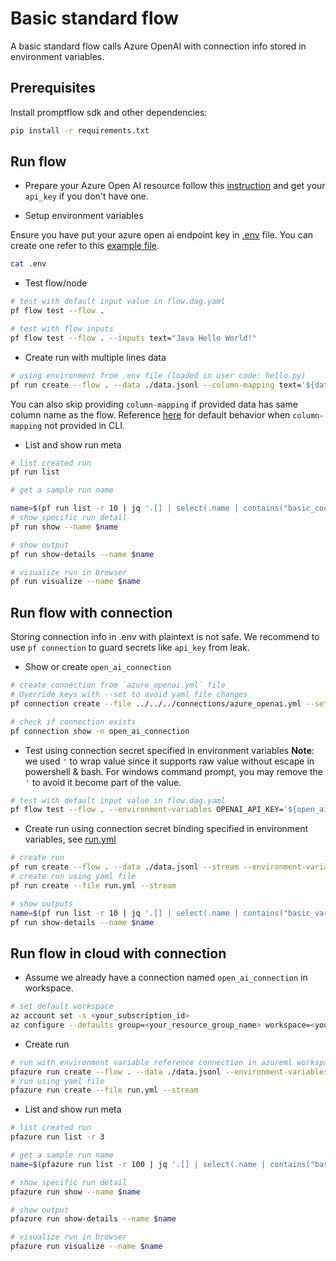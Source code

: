 # Basic standard flow
A basic standard flow calls Azure OpenAI with connection info stored in environment variables.

## Prerequisites

Install promptflow sdk and other dependencies:
```bash
pip install -r requirements.txt
```

## Run flow

- Prepare your Azure Open AI resource follow this [instruction](https://learn.microsoft.com/en-us/azure/cognitive-services/openai/how-to/create-resource?pivots=web-portal) and get your `api_key` if you don't have one.

- Setup environment variables

Ensure you have put your azure open ai endpoint key in [.env](../.env) file. You can create one refer to this [example file](../.env.example).

```bash
cat .env
```

- Test flow/node
```bash
# test with default input value in flow.dag.yaml
pf flow test --flow .

# test with flow inputs
pf flow test --flow . --inputs text="Java Hello World!"

```

- Create run with multiple lines data
```bash
# using environment from .env file (loaded in user code: hello.py)
pf run create --flow . --data ./data.jsonl --column-mapping text='${data.text}' --stream
```

You can also skip providing `column-mapping` if provided data has same column name as the flow.
Reference [here](https://aka.ms/pf/column-mapping) for default behavior when `column-mapping` not provided in CLI.

- List and show run meta
```bash
# list created run
pf run list

# get a sample run name

name=$(pf run list -r 10 | jq '.[] | select(.name | contains("basic_code_first")) | .name'| head -n 1 | tr -d '"')
# show specific run detail
pf run show --name $name

# show output
pf run show-details --name $name

# visualize run in browser
pf run visualize --name $name
```

## Run flow with connection
Storing connection info in .env with plaintext is not safe. We recommend to use `pf connection` to guard secrets like `api_key` from leak.

- Show or create `open_ai_connection`
```bash
# create connection from `azure_openai.yml` file
# Override keys with --set to avoid yaml file changes
pf connection create --file ../../../connections/azure_openai.yml --set api_key=<your_api_key> api_base=<your_api_base>

# check if connection exists
pf connection show -n open_ai_connection
```

- Test using connection secret specified in environment variables
**Note**: we used `'` to wrap value since it supports raw value without escape in powershell & bash. For windows command prompt, you may remove the `'` to avoid it become part of the value.

```bash
# test with default input value in flow.dag.yaml
pf flow test --flow . --environment-variables OPENAI_API_KEY='${open_ai_connection.api_key}' AZURE_OPENAI_ENDPOINT='${open_ai_connection.api_base}'
```

- Create run using connection secret binding specified in environment variables, see [run.yml](run.yml)
```bash
# create run
pf run create --flow . --data ./data.jsonl --stream --environment-variables OPENAI_API_KEY='${open_ai_connection.api_key}' AZURE_OPENAI_ENDPOINT='${open_ai_connection.api_base}' --column-mapping text='${data.text}'
# create run using yaml file
pf run create --file run.yml --stream

# show outputs
name=$(pf run list -r 10 | jq '.[] | select(.name | contains("basic_variant_0")) | .name'| head -n 1 | tr -d '"')
pf run show-details --name $name
```

## Run flow in cloud with connection
- Assume we already have a connection named `open_ai_connection` in workspace.
```bash
# set default workspace
az account set -s <your_subscription_id>
az configure --defaults group=<your_resource_group_name> workspace=<your_workspace_name>
```

- Create run
```bash
# run with environment variable reference connection in azureml workspace
pfazure run create --flow . --data ./data.jsonl --environment-variables OPENAI_API_KEY='${open_ai_connection.api_key}' AZURE_OPENAI_ENDPOINT='${open_ai_connection.api_base}' --column-mapping text='${data.text}' --stream
# run using yaml file
pfazure run create --file run.yml --stream
```

- List and show run meta
```bash
# list created run
pfazure run list -r 3

# get a sample run name
name=$(pfazure run list -r 100 | jq '.[] | select(.name | contains("basic_code_first")) | .name'| head -n 1 | tr -d '"')

# show specific run detail
pfazure run show --name $name

# show output
pfazure run show-details --name $name

# visualize run in browser
pfazure run visualize --name $name
```

